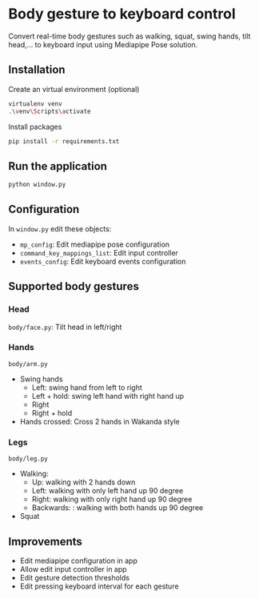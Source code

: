 # Body gesture to keyboard control

Convert real-time body gestures such as walking, squat, swing hands, tilt head,... to keyboard input using Mediapipe Pose solution.

## Installation

Create an virtual environment (optional)

```sh
virtualenv venv
.\venv\Scripts\activate
```

Install packages

```sh
pip install -r requirements.txt
```

## Run the application

```sh
python window.py
```

## Configuration

In `window.py` edit these objects:

- `mp_config`: Edit mediapipe pose configuration
- `command_key_mappings_list`: Edit input controller
- `events_config`: Edit keyboard events configuration

## Supported body gestures

### Head

`body/face.py`: Tilt head in left/right

### Hands

`body/arm.py`

- Swing hands
  - Left: swing hand from left to right
  - Left + hold: swing left hand with right hand up
  - Right
  - Right + hold
- Hands crossed: Cross 2 hands in Wakanda style

### Legs

`body/leg.py`

- Walking:
  - Up: walking with 2 hands down
  - Left: walking with only left hand up 90 degree
  - Right: walking with only right hand up 90 degree
  - Backwards: : walking with both hands up 90 degree
- Squat

## Improvements

- Edit mediapipe configuration in app
- Allow edit input controller in app
- Edit gesture detection thresholds
- Edit pressing keyboard interval for each gesture
